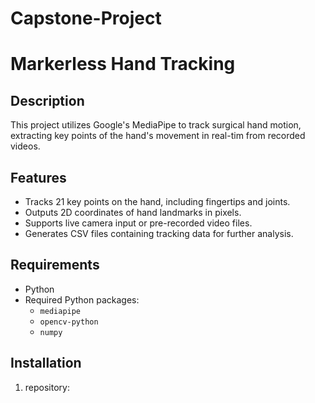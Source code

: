 # Capstone-Project
# Markerless Hand Tracking

## Description
This project utilizes Google's MediaPipe to track surgical hand motion, extracting key points of the hand's movement in real-tim from recorded videos. 

## Features
- Tracks 21 key points on the hand, including fingertips and joints.
- Outputs 2D coordinates of hand landmarks in pixels.
- Supports live camera input or pre-recorded video files.
- Generates CSV files containing tracking data for further analysis.

## Requirements
- Python
- Required Python packages:
  - `mediapipe`
  - `opencv-python`
  - `numpy`

## Installation
1. repository: 
   
